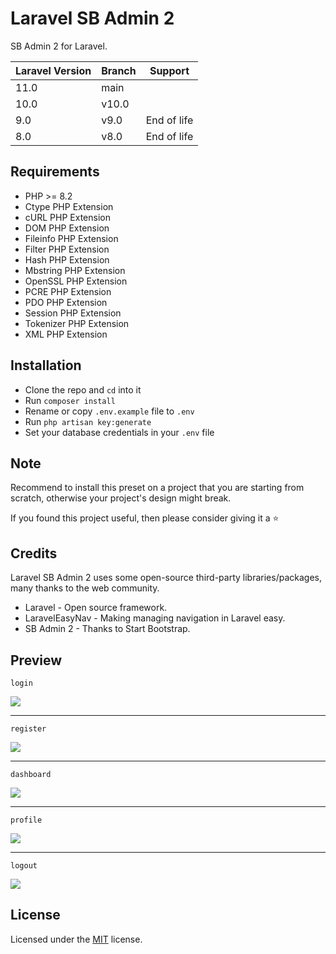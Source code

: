 # Laravel SB Admin 2

SB Admin 2 for Laravel.

| Laravel Version | Branch | Support     |
|-----------------|--------|-------------|
| 11.0            | main   |             |
| 10.0            | v10.0  |             |
| 9.0             | v9.0   | End of life |
| 8.0             | v8.0   | End of life |

## Requirements

- PHP >= 8.2
- Ctype PHP Extension
- cURL PHP Extension
- DOM PHP Extension
- Fileinfo PHP Extension
- Filter PHP Extension
- Hash PHP Extension
- Mbstring PHP Extension
- OpenSSL PHP Extension
- PCRE PHP Extension
- PDO PHP Extension
- Session PHP Extension
- Tokenizer PHP Extension
- XML PHP Extension

## Installation

- Clone the repo and `cd` into it
- Run `composer install`
- Rename or copy `.env.example` file to `.env`
- Run `php artisan key:generate`
- Set your database credentials in your `.env` file

## Note

Recommend to install this preset on a project that you are starting from scratch, otherwise your project's design might break.

If you found this project useful, then please consider giving it a :star:

## Credits

Laravel SB Admin 2 uses some open-source third-party libraries/packages, many thanks to the web community.

- Laravel - Open source framework.
- LaravelEasyNav - Making managing navigation in Laravel easy.
- SB Admin 2 - Thanks to Start Bootstrap.

## Preview

`login`

<img src="https://imgur.com/YjGp6Sbl.png">

***

`register`

<img src="https://imgur.com/Wj09cu4l.png">

***

`dashboard`

<img src="https://imgur.com/CrmOfT5l.png">

***

`profile`

<img src="https://imgur.com/5t4eS1rl.png">

***

`logout`

<img src="https://imgur.com/d9JclOYl.png">

## License

Licensed under the [MIT](LICENSE) license.
